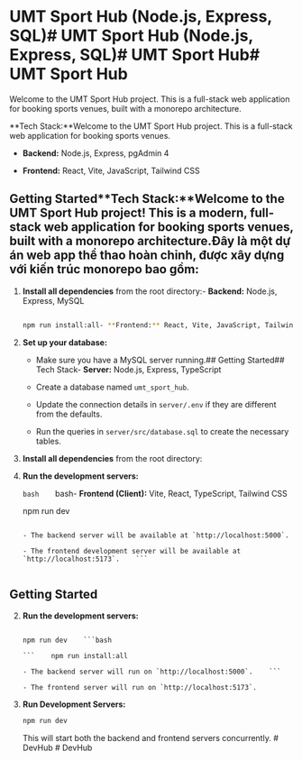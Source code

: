 # UMT Sport Hub (Node.js, Express, SQL)# UMT Sport Hub (Node.js, Express, SQL)# UMT Sport Hub# UMT Sport Hub



Welcome to the UMT Sport Hub project. This is a full-stack web application for booking sports venues, built with a monorepo architecture.



**Tech Stack:**Welcome to the UMT Sport Hub project. This is a full-stack web application for booking sports venues.

- **Backend:** Node.js, Express, pgAdmin 4

- **Frontend:** React, Vite, JavaScript, Tailwind CSS



## Getting Started**Tech Stack:**Welcome to the UMT Sport Hub project! This is a modern, full-stack web application for booking sports venues, built with a monorepo architecture.Đây là một dự án web app thể thao hoàn chỉnh, được xây dựng với kiến trúc monorepo bao gồm:



1.  **Install all dependencies** from the root directory:- **Backend:** Node.js, Express, MySQL

    ```bash

    npm run install:all- **Frontend:** React, Vite, JavaScript, Tailwind CSS- **Client:** React, Vite, TypeScript, Tailwind CSS

    ```



2.  **Set up your database:**

    - Make sure you have a MySQL server running.## Getting Started## Tech Stack- **Server:** Node.js, Express, TypeScript

    - Create a database named `umt_sport_hub`.

    - Update the connection details in `server/.env` if they are different from the defaults.

    - Run the queries in `server/src/database.sql` to create the necessary tables.

1.  **Install all dependencies** from the root directory:

3.  **Run the development servers:**

    ```bash    ```bash- **Frontend (Client):** Vite, React, TypeScript, Tailwind CSS

    npm run dev

    ```    npm run install:all- **Backend (Server):** Node.js, Express, TypeScript, Mongoose

    - The backend server will be available at `http://localhost:5000`.

    - The frontend development server will be available at `http://localhost:5173`.    ```


## Getting Started

2.  **Run the development servers:**

    ```bash1.  **Install Dependencies:**

    npm run dev    ```bash

    ```    npm run install:all

    - The backend server will run on `http://localhost:5000`.    ```

    - The frontend server will run on `http://localhost:5173`.

2.  **Run Development Servers:**
    ```bash
    npm run dev
    ```
    This will start both the backend and frontend servers concurrently.
#   D e v H u b 
 
 #   D e v H u b 
 
 